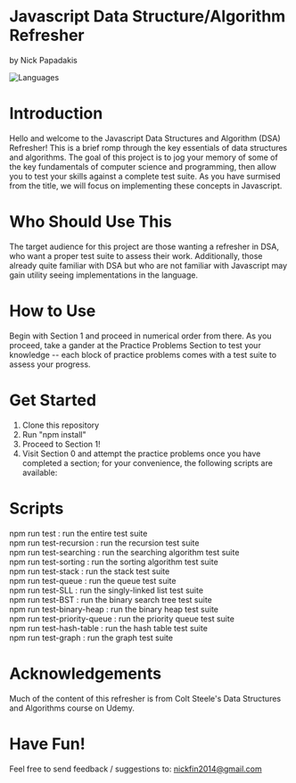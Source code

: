 # Javascript Data Structure/Algorithm Refresher
by Nick Papadakis

![Languages](https://img.shields.io/github/languages/top/spacerumsfeld-code/JS-Data-Structures-Algorithm-Refresher)

# Introduction
Hello and welcome to the Javascript Data Structures and Algorithm (DSA) Refresher! This is a brief romp through the key essentials of data structures and algorithms. The goal of this project is to jog your memory of some of the key fundamentals of computer science and programming, then allow you to test your skills against a complete test suite. As you have surmised from the title, we will focus on implementing these concepts in Javascript.

# Who Should Use This
The target audience for this project are those wanting a refresher in DSA, who want a proper test
suite to assess their work. Additionally, those already quite familiar with DSA but who are not
familiar with Javascript may gain utility seeing implementations in the language.
# How to Use
Begin with Section 1 and proceed in numerical order from there. As you proceed, take a gander at the Practice Problems Section to test your knowledge -- each block of practice problems comes with a test suite to assess your progress.

# Get Started
1. Clone this repository
2. Run "npm install"
3. Proceed to Section 1!
4. Visit Section 0 and attempt the practice problems once you have completed a section; for your convenience, the following scripts are available:

# Scripts
npm run test : run the entire test suite\
npm run test-recursion : run the recursion test suite\
npm run test-searching : run the searching algorithm test suite\
npm run test-sorting : run the sorting algorithm test suite\
npm run test-stack : run the stack test suite\
npm run test-queue : run the queue test suite\
npm run test-SLL : run the singly-linked list test suite\
npm run test-BST : run the binary search tree test suite\
npm run test-binary-heap : run the binary heap test suite\
npm run test-priority-queue : run the priority queue test suite\
npm run test-hash-table : run the hash table test suite\
npm run test-graph : run the graph test suite

# Acknowledgements
Much of the content of this refresher is from Colt Steele's Data Structures and Algorithms course on Udemy.

# Have Fun!
Feel free to send feedback / suggestions to:
nickfin2014@gmail.com


